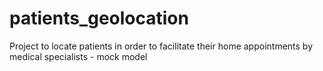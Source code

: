 # patients_geolocation
Project to locate patients in order to facilitate their home appointments by medical specialists - mock model 
